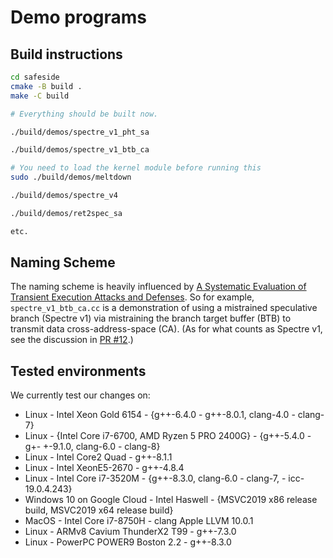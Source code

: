 # Demo programs

## Build instructions

```bash
cd safeside
cmake -B build .
make -C build

# Everything should be built now.

./build/demos/spectre_v1_pht_sa

./build/demos/spectre_v1_btb_ca

# You need to load the kernel module before running this
sudo ./build/demos/meltdown

./build/demos/spectre_v4

./build/demos/ret2spec_sa

etc.
```

## Naming Scheme

The naming scheme is heavily influenced by [A Systematic Evaluation of Transient Execution Attacks and Defenses](https://arxiv.org/pdf/1811.05441.pdf). So for example, `spectre_v1_btb_ca.cc` is a demonstration of using a mistrained speculative branch (Spectre v1) via mistraining the branch target buffer (BTB) to transmit data cross-address-space (CA). (As for what counts as Spectre v1, see the discussion in [PR #12](https://github.com/google/safeside/pull/12).)

## Tested environments

We currently test our changes on:
- Linux - Intel Xeon Gold 6154 - {g++-6.4.0 - g++-8.0.1, clang-4.0 - clang-7}
- Linux - {Intel Core i7-6700, AMD Ryzen 5 PRO 2400G} - {g++-5.4.0 - g+- +-9.1.0,
  clang-6.0 - clang-8}
- Linux - Intel Core2 Quad - g++-8.1.1
- Linux - Intel XeonE5-2670 - g++-4.8.4
- Linux - Intel Core i7-3520M - {g++-8.3.0, clang-6.0 - clang-7, - icc-19.0.4.243}
- Windows 10 on Google Cloud - Intel Haswell - {MSVC2019 x86 release build,
  MSVC2019 x64 release build}
- MacOS - Intel Core i7-8750H - clang Apple LLVM 10.0.1
- Linux - ARMv8 Cavium ThunderX2 T99 - g++-7.3.0
- Linux - PowerPC POWER9 Boston 2.2 - g++-8.3.0
